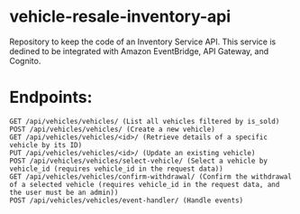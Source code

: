 # vehicle-resale-inventory-api
Repository to keep the code of an Inventory Service API. This service is dedined to be integrated with Amazon EventBridge, API Gateway, and Cognito.

# Endpoints:

    GET /api/vehicles/vehicles/ (List all vehicles filtered by is_sold)
    POST /api/vehicles/vehicles/ (Create a new vehicle)
    GET /api/vehicles/vehicles/<id>/ (Retrieve details of a specific vehicle by its ID)
    PUT /api/vehicles/vehicles/<id>/ (Update an existing vehicle)
    POST /api/vehicles/vehicles/select-vehicle/ (Select a vehicle by vehicle_id (requires vehicle_id in the request data))
    GET /api/vehicles/vehicles/confirm-withdrawal/ (Confirm the withdrawal of a selected vehicle (requires vehicle_id in the request data, and the user must be an admin))
    POST /api/vehicles/vehicles/event-handler/ (Handle events)
